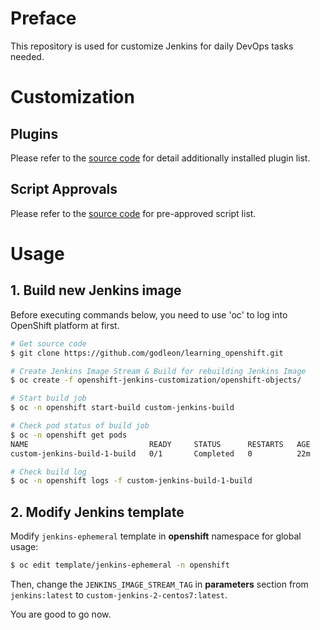 Preface
=======

This repository is used for customize Jenkins for daily DevOps tasks needed.


Customization
=============

## Plugins

Please refer to the [source code](plugins.txt) for detail additionally installed plugin list.

## Script Approvals

Please refer to the [source code](configuration/scriptApproval.xml) for pre-approved script list.


Usage
=====

## 1. Build new Jenkins image

Before executing commands below, you need to use 'oc' to log into OpenShift platform at first.

```bash
# Get source code
$ git clone https://github.com/godleon/learning_openshift.git

# Create Jenkins Image Stream & Build for rebuilding Jenkins Image
$ oc create -f openshift-jenkins-customization/openshift-objects/

# Start build job
$ oc -n openshift start-build custom-jenkins-build

# Check pod status of build job
$ oc -n openshift get pods
NAME                           READY     STATUS      RESTARTS   AGE
custom-jenkins-build-1-build   0/1       Completed   0          22m

# Check build log
$ oc -n openshift logs -f custom-jenkins-build-1-build
```


## 2. Modify Jenkins template

Modify `jenkins-ephemeral` template in **openshift** namespace for global usage: 

```bash
$ oc edit template/jenkins-ephemeral -n openshift
```

Then, change the `JENKINS_IMAGE_STREAM_TAG` in **parameters** section from `jenkins:latest` to `custom-jenkins-2-centos7:latest`.

You are good to go now.